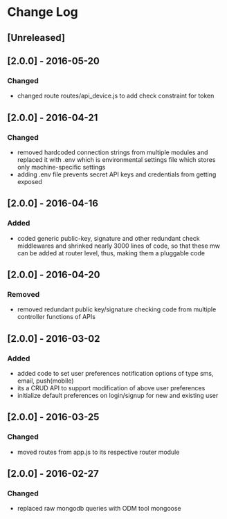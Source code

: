 # Change Log
## [Unreleased]
## [2.0.0] - 2016-05-20
### Changed
- changed route routes/api_device.js to add check constraint for token

## [2.0.0] - 2016-04-21
### Changed
- removed hardcoded connection strings from multiple modules and replaced it with .env
which is environmental settings file which stores only machine-specific settings
- adding .env file prevents secret API keys and credentials from getting exposed

## [2.0.0] - 2016-04-16
### Added
- coded generic public-key, signature and other redundant check middlewares and shrinked nearly 3000 lines of code, so that these mw can be added at router level, thus, making them a pluggable code

## [2.0.0] - 2016-04-20
### Removed
- removed redundant public key/signature checking code from multiple controller functions 
of APIs

## [2.0.0] - 2016-03-02
### Added
- added code to set user preferences notification options of type sms, email, push(mobile)
- its a CRUD API to support modification of above user preferences
- initialize default preferences on login/signup for new and existing user

## [2.0.0] - 2016-03-25
### Changed
- moved routes from app.js to its respective router module

## [2.0.0] - 2016-02-27
### Changed
- replaced raw mongodb queries with ODM tool mongoose
